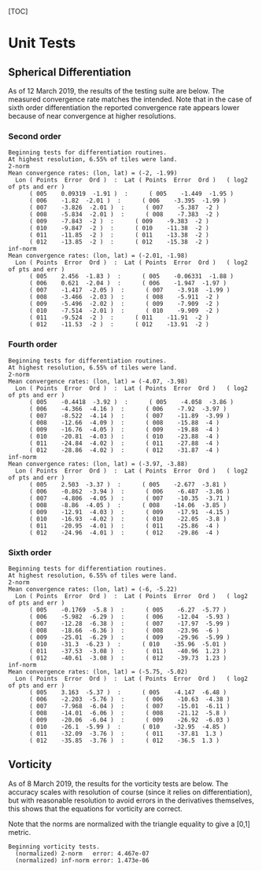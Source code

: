 [TOC]
# Unit Tests

## Spherical Differentiation

As of 12 March 2019, the results of the testing suite are below.
The measured convergence rate  matches the intended.
Note that in the case of sixth order differentiation the reported
convergence rate appears lower because of near convergence at higher
resolutions.

### Second order

```
Beginning tests for differentiation routines.
At highest resolution, 6.55% of tiles were land.
2-norm
Mean convergence rates: (lon, lat) = (-2, -1.99)
  Lon ( Points  Error  Ord )  :  Lat ( Points  Error  Ord )   ( log2 of pts and err )
      ( 005    0.09319  -1.91 )  :      ( 005    -1.449  -1.95 )
      ( 006    -1.82  -2.01 )  :      ( 006    -3.395  -1.99 )
      ( 007    -3.826  -2.01 )  :      ( 007    -5.387  -2 )
      ( 008    -5.834  -2.01 )  :      ( 008    -7.383  -2 )
      ( 009    -7.843  -2 )  :      ( 009    -9.383  -2 )
      ( 010    -9.847  -2 )  :      ( 010    -11.38  -2 )
      ( 011    -11.85  -2 )  :      ( 011    -13.38  -2 )
      ( 012    -13.85  -2 )  :      ( 012    -15.38  -2 )
inf-norm
Mean convergence rates: (lon, lat) = (-2.01, -1.98)
  Lon ( Points  Error  Ord )  :  Lat ( Points  Error  Ord )   ( log2 of pts and err )
      ( 005    2.456  -1.83 )  :      ( 005    -0.06331  -1.88 )
      ( 006    0.621  -2.04 )  :      ( 006    -1.947  -1.97 )
      ( 007    -1.417  -2.05 )  :      ( 007    -3.918  -1.99 )
      ( 008    -3.466  -2.03 )  :      ( 008    -5.911  -2 )
      ( 009    -5.496  -2.02 )  :      ( 009    -7.909  -2 )
      ( 010    -7.514  -2.01 )  :      ( 010    -9.909  -2 )
      ( 011    -9.524  -2 )  :      ( 011    -11.91  -2 )
      ( 012    -11.53  -2 )  :      ( 012    -13.91  -2 )
```

### Fourth order

```
Beginning tests for differentiation routines.
At highest resolution, 6.55% of tiles were land.
2-norm
Mean convergence rates: (lon, lat) = (-4.07, -3.98)
  Lon ( Points  Error  Ord )  :  Lat ( Points  Error  Ord )   ( log2 of pts and err )
      ( 005    -0.4418  -3.92 )  :      ( 005    -4.058  -3.86 )
      ( 006    -4.366  -4.16 )  :      ( 006    -7.92  -3.97 )
      ( 007    -8.522  -4.14 )  :      ( 007    -11.89  -3.99 )
      ( 008    -12.66  -4.09 )  :      ( 008    -15.88  -4 )
      ( 009    -16.76  -4.05 )  :      ( 009    -19.88  -4 )
      ( 010    -20.81  -4.03 )  :      ( 010    -23.88  -4 )
      ( 011    -24.84  -4.02 )  :      ( 011    -27.88  -4 )
      ( 012    -28.86  -4.02 )  :      ( 012    -31.87  -4 )
inf-norm
Mean convergence rates: (lon, lat) = (-3.97, -3.88)
  Lon ( Points  Error  Ord )  :  Lat ( Points  Error  Ord )   ( log2 of pts and err )
      ( 005    2.503  -3.37 )  :      ( 005    -2.677  -3.81 )
      ( 006    -0.862  -3.94 )  :      ( 006    -6.487  -3.86 )
      ( 007    -4.806  -4.05 )  :      ( 007    -10.35  -3.71 )
      ( 008    -8.86  -4.05 )  :      ( 008    -14.06  -3.85 )
      ( 009    -12.91  -4.03 )  :      ( 009    -17.91  -4.15 )
      ( 010    -16.93  -4.02 )  :      ( 010    -22.05  -3.8 )
      ( 011    -20.95  -4.01 )  :      ( 011    -25.86  -4 )
      ( 012    -24.96  -4.01 )  :      ( 012    -29.86  -4 )
```

### Sixth order

```
Beginning tests for differentiation routines.
At highest resolution, 6.55% of tiles were land.
2-norm
Mean convergence rates: (lon, lat) = (-6, -5.22)
  Lon ( Points  Error  Ord )  :  Lat ( Points  Error  Ord )   ( log2 of pts and err )
      ( 005    -0.1769  -5.8 )  :      ( 005    -6.27  -5.77 )
      ( 006    -5.982  -6.29 )  :      ( 006    -12.04  -5.93 )
      ( 007    -12.28  -6.38 )  :      ( 007    -17.97  -5.99 )
      ( 008    -18.66  -6.36 )  :      ( 008    -23.96  -6 )
      ( 009    -25.01  -6.29 )  :      ( 009    -29.96  -5.99 )
      ( 010    -31.3  -6.23 )  :      ( 010    -35.96  -5.01 )
      ( 011    -37.53  -3.08 )  :      ( 011    -40.96  1.23 )
      ( 012    -40.61  -3.08 )  :      ( 012    -39.73  1.23 )
inf-norm
Mean convergence rates: (lon, lat) = (-5.75, -5.02)
  Lon ( Points  Error  Ord )  :  Lat ( Points  Error  Ord )   ( log2 of pts and err )
      ( 005    3.163  -5.37 )  :      ( 005    -4.147  -6.48 )
      ( 006    -2.203  -5.76 )  :      ( 006    -10.63  -4.38 )
      ( 007    -7.968  -6.04 )  :      ( 007    -15.01  -6.11 )
      ( 008    -14.01  -6.06 )  :      ( 008    -21.12  -5.8 )
      ( 009    -20.06  -6.04 )  :      ( 009    -26.92  -6.03 )
      ( 010    -26.1  -5.99 )  :      ( 010    -32.95  -4.85 )
      ( 011    -32.09  -3.76 )  :      ( 011    -37.81  1.3 )
      ( 012    -35.85  -3.76 )  :      ( 012    -36.5  1.3 )
```

## Vorticity

As of 8 March 2019, the results for the vorticity tests are below.
The accuracy scales with resolution of course (since it relies on differentiation),
but with reasonable resolution to avoid errors in the derivatives themselves, this shows
that the equations for vorticity are correct.

Note that the norms are normalized with the triangle equality to give a [0,1] metric.

```
Beginning vorticity tests.
  (normalized) 2-norm   error: 4.467e-07
  (normalized) inf-norm error: 1.473e-06
```
